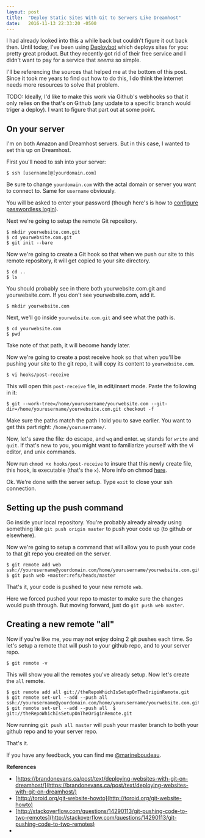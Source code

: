 ```yaml
---
layout: post
title:  "Deploy Static Sites With Git to Servers Like Dreamhost"
date:   2016-11-13 22:33:20 -0500
---
```


I had already looked into this a while back but couldn't figure it out back then. Until today, I've been using [Deploybot](https://deploybot.com/) which deploys sites for you: pretty great product. But they recently got rid of their free service and I didn't want to pay for a service that *seems* so simple.

I'll be referencing the sources that helped me at the bottom of this post. Since it took me years to find out how to do this, I do think the internet needs more resources to solve that problem. 

TODO: Ideally, I'd like to make this work via Github's webhooks so that it only relies on the that's on Github (any update to a specific branch would triger a deploy). I want to figure that part out at some point. 


## On your server
I'm on both Amazon and Dreamhost servers. But in this case, I wanted to set this up on Dreamhost. 

First you'll need to ssh into your server: 

```
$ ssh [username]@[yourdomain.com] 
```

Be sure to change `yourdomain.com` with the actal domain or server you want to connect to. Same for `username` obviously. 

You will be asked to enter your password (though here's is how to [configure passwordless login](https://help.dreamhost.com/hc/en-us/articles/216499537-How-to-configure-passwordless-login-in-Mac-OS-X-and-Linux)). 

Next we're going to setup the remote Git repository. 

```
$ mkdir yourwebsite.com.git
$ cd yourwebsite.com.git
$ git init --bare
```

Now we're going to create a Git hook so that when we push our site to this remote repository, it will get copied to your site directory.

```
$ cd ..
$ ls
```

You should probably see in there both yourwebsite.com.git and yourwebsite.com. If you don't see yourwebsite.com, add it. 

```
$ mkdir yourwebsite.com
```

Next, we'll go inside `yourwebsite.com.git` and see what the path is. 

```
$ cd yourwebsite.com
$ pwd
```

Take note of that path, it will become handy later.

Now we're going to create a post receive hook so that when you'll be pushing your site to the git repo, it will copy its content to `yourwebsite.com`. 

```
$ vi hooks/post-receive
```

This will open this `post-receive` file, in edit/insert mode. Paste the following in it:

```
$ git --work-tree=/home/yourusername/yourwebsite.com --git-dir=/home/yourusername/yourwebsite.com.git checkout -f
```

Make sure the paths match the path I told you to save earlier. You want to get this part right: `/home/yourusername/`. 

Now, let's save the file: do escape, and `wq` and enter. `wq` stands for `write` and `quit`. If that's new to you, you might want to familiarize yourself with the vi editor, and unix commands. 

Now run `chmod +x hooks/post-receive` to insure that this newly create file, this hook, is executable (that's the `x`). More info on chmod [here](https://en.wikipedia.org/wiki/Chmod). 

Ok. We're done with the server setup. Type `exit` to close your ssh connection. 

## Setting up the push command

Go inside your local repository. 
You're probably already already using something like `git push origin master` to push your code up (to github or elsewhere). 

Now we're going to setup a command that will allow you to push your code to that git repo you created on the server. 

```
$ git remote add web ssh://yourusername@yourdomain.com/home/yourusername/yourwebsite.com.git
$ git push web +master:refs/heads/master
```

That's it, your code is pushed to your new remote `web`. 

Here we forced pushed your repo to master to make sure the changes would push through. But moving forward, just do `git push web master`. 


## Creating a new remote "all"
Now if you're like me, you may not enjoy doing 2 git pushes each time. So let's setup a remote that will push to your github repo, and to your server repo. 

```
$ git remote -v
```

This will show you all the remotes you've already setup. Now let's create the `all` remote. 

```
$ git remote add all git://theRepoWhichIsSetupOnTheOriginRemote.git
$ git remote set-url --add --push all ssh://yourusername@yourdomain.com/home/yourusername/yourwebsite.com.git
$ git remote set-url --add --push all  $ git://theRepoWhichIsSetupOnTheOriginRemote.git
```

Now running `git push all master` will push your master branch to both your github repo and to your server repo. 

That's it. 

If you have any feedback, you can find me [@marineboudeau](http://twitter.com/marineboudeau). 


**References**
* [https://brandonevans.ca/post/text/deploying-websites-with-git-on-dreamhost/](https://brandonevans.ca/post/text/deploying-websites-with-git-on-dreamhost/)
* [http://toroid.org/git-website-howto](http://toroid.org/git-website-howto)
* [http://stackoverflow.com/questions/14290113/git-pushing-code-to-two-remotes](http://stackoverflow.com/questions/14290113/git-pushing-code-to-two-remotes)
* 
